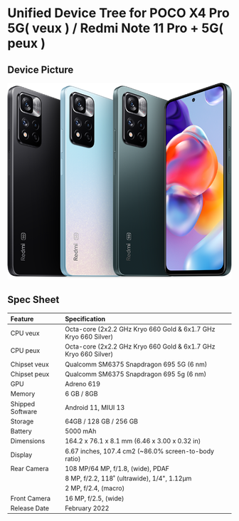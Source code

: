 #  Unified Device Tree for POCO X4 Pro 5G( veux ) / Redmi Note 11 Pro + 5G( peux )

## Device Picture

![veux](/images/veux.png)

## Spec Sheet

| Feature                 | Specification                                                              |
| :---------------------- | :--------------------------------                                          |
| CPU veux                | Octa-core (2x2.2 GHz Kryo 660 Gold & 6x1.7 GHz Kryo 660 Silver)            |
| CPU peux                | Octa-core (2x2.2 GHz Kryo 660 Gold & 6x1.7 GHz Kryo 660 Silver)            |
| Chipset veux            | Qualcomm SM6375 Snapdragon 695 5G (6 nm)                                   |
| Chipset peux            | Qualcomm SM6375 Snapdragon 695 5g (6 nm)                                   |
| GPU                     | Adreno 619                                                                 |
| Memory                  |  6 GB / 8GB                                                                |
| Shipped Software        | Android 11, MIUI 13                                                        |
| Storage                 | 64GB / 128 GB / 256 GB                                                     |
| Battery                 | 5000 mAh                                                                   |
| Dimensions              | 164.2 x 76.1 x 8.1 mm (6.46 x 3.00 x 0.32 in)                              |
| Display                 | 6.67 inches, 107.4 cm2 (~86.0% screen-to-body ratio)                       |
| Rear Camera             | 108 MP/64 MP, f/1.8, (wide), PDAF                                          |
|                         | 8 MP, f/2.2, 118˚ (ultrawide), 1/4", 1.12µm                                |
|                         | 2 MP, f/2.4, (macro)                                                       |
| Front Camera            | 16 MP, f/2.5, (wide)                                                       |
| Release Date            | February 2022                                                              |

